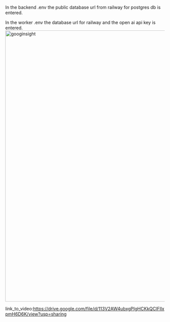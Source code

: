 In the backend .env the public database url from railway for postgres db is entered.

In the worker .env the database url for railway and the open ai api key is entered.
<img width="1108" height="858" alt="googinsight" src="https://github.com/user-attachments/assets/7771be24-4621-4906-a47f-e225b967912f" />


link_to_video:https://drive.google.com/file/d/113V2AW4ubxgPIgHCKkQClFIlxpmH6D6K/view?usp=sharing



